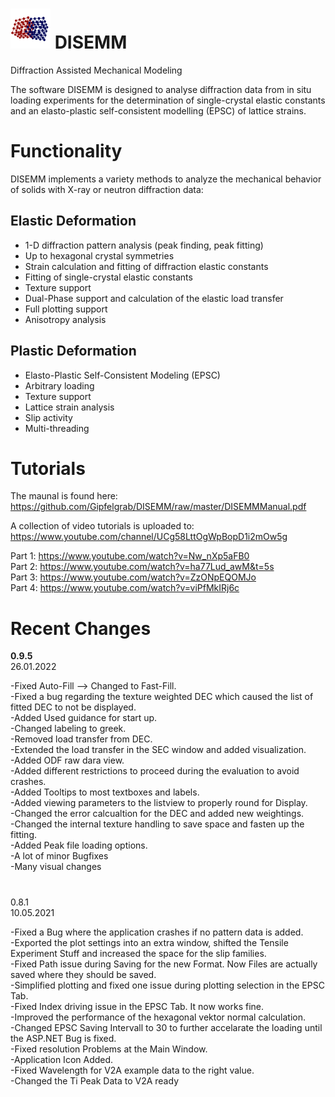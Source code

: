 # ![DISEMM Logo](/CalScec/Res/Logo-Icon/DISEMM-Icon-1.png) DISEMM
Diffraction Assisted Mechanical Modeling

The software DISEMM is designed to analyse diffraction data from in situ loading
experiments for the determination of single-crystal elastic constants and an
elasto-plastic self-consistent modelling (EPSC) of lattice strains.

# Functionality

DISEMM implements a variety methods to analyze the mechanical behavior of solids with X-ray or neutron diffraction data:

## Elastic Deformation

- 1-D diffraction pattern analysis (peak finding, peak fitting) <br>
- Up to hexagonal crystal symmetries <br>
- Strain calculation and fitting of diffraction elastic constants <br>
- Fitting of single-crystal elastic constants <br>
- Texture support <br>
- Dual-Phase support and calculation of the elastic load transfer <br>
- Full plotting support <br>
- Anisotropy analysis <br>

## Plastic Deformation

- Elasto-Plastic Self-Consistent Modeling (EPSC) <br>
- Arbitrary loading <br>
- Texture support <br>
- Lattice strain analysis <br>
- Slip activity <br>
- Multi-threading <br>

# Tutorials

The maunal is found here: https://github.com/Gipfelgrab/DISEMM/raw/master/DISEMMManual.pdf

A collection of video tutorials is uploaded to:<br>
https://www.youtube.com/channel/UCg58LttOgWpBopD1i2mOw5g

Part 1: https://www.youtube.com/watch?v=Nw_nXp5aFB0 <br>
Part 2: https://www.youtube.com/watch?v=ha77Lud_awM&t=5s <br>
Part 3: https://www.youtube.com/watch?v=ZzONpEQOMJo <br>
Part 4: https://www.youtube.com/watch?v=viPfMkIRj6c <br>

# Recent Changes

**0.9.5** <br> 26.01.2022

-Fixed Auto-Fill --> Changed to Fast-Fill. <br>
-Fixed a bug regarding the texture weighted DEC which caused the list of fitted DEC to not be displayed. <br>
-Added Used guidance for start up. <br>
-Changed labeling to greek. <br>
-Removed load transfer from DEC. <br>
-Extended the load transfer in the SEC window and added visualization. <br>
-Added ODF raw dara view. <br>
-Added different restrictions to proceed during the evaluation to avoid crashes. <br>
-Added Tooltips to most textboxes and labels. <br>
-Added viewing parameters to the listview to properly round for Display. <br>
-Changed the error calcualtion for the DEC and added new weightings. <br>
-Changed the internal texture handling to save space and fasten up the fitting. <br>
-Added Peak file loading options. <br>
-A lot of minor Bugfixes <br>
-Many visual changes <br>

#

0.8.1 <br> 10.05.2021

-Fixed a Bug where the application crashes if no pattern data is added.<br>
-Exported the plot settings into an extra window, shifted the Tensile Experiment Stuff and increased the space for the slip families.<br>
-Fixed Path issue during Saving for the new Format. Now Files are actually saved where they should be saved.<br>
-Simplified plotting and fixed one issue during plotting selection in the EPSC Tab.<br>
-Fixed Index driving issue in the EPSC Tab. It now works fine.<br>
-Improved the performance of the hexagonal vektor normal calculation.<br>
-Changed EPSC Saving Intervall to 30 to further accelarate the loading until the ASP.NET Bug is fixed.<br>
-Fixed resolution Problems at the Main Window.<br>
-Application Icon Added.<br>
-Fixed Wavelength for V2A example data to the right value.<br>
-Changed the Ti Peak Data to V2A ready<br>
